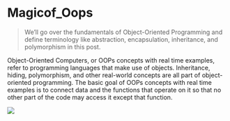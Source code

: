 # Magicof_Oops

> We’ll go over the fundamentals of Object-Oriented Programming and define terminology like abstraction, encapsulation, inheritance, and polymorphism in this post.

Object-Oriented Computers, or OOPs concepts with real time examples, refer to programming languages that make use of objects. Inheritance, hiding, polymorphism, and other real-world concepts are all part of object-oriented programming. The basic goal of OOPs concepts with real time examples is to connect data and the functions that operate on it so that no other part of the code may access it except that function. 

<img size = 100; src='https://media.geeksforgeeks.org/wp-content/uploads/OOPs-Concepts.jpg'/>
